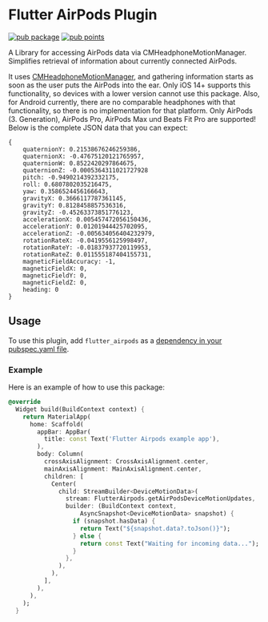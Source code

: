 # Flutter AirPods Plugin

[![pub package](https://img.shields.io/pub/v/flutter_airpods.svg)](https://pub.dev/packages/flutter_airpods)
[![pub points](https://img.shields.io/pub/points/flutter_airpods?color=2E8B57&label=pub%20points)](https://pub.dev/packages/flutter_airpods/score)

A Library for accessing AirPods data via CMHeadphoneMotionManager. Simplifies retrieval of information about currently connected AirPods.

It uses [CMHeadphoneMotionManager](https://developer.apple.com/documentation/coremotion/cmheadphonemotionmanager), and gathering information starts as soon as the user puts the AirPods into
the ear. Only iOS 14+ supports this functionality, so devices with a lower
version cannot use this package. Also, for Android currently, there are no comparable headphones
with that functionality, so there is no implementation for that platform.
Only AirPods (3. Generation), AirPods Pro, AirPods Max und Beats Fit Pro are supported!
Below is the complete JSON data that you can expect:

```
{
    quaternionY: 0.21538676246259386,
    quaternionX: -0.47675120121765957,
    quaternionW: 0.8522420297864675,
    quaternionZ: -0.0005364311021727928
    pitch: -0.9490214392332175,
    roll: 0.6807802035216475,
    yaw: 0.3586524456166643,
    gravityX: 0.3666117787361145,
    gravityY: 0.8128458857536316,
    gravityZ: -0.45263373851776123,
    accelerationX: 0.005457472056150436,
    accelerationY: 0.01201944425702095,
    accelerationZ: -0.005634056404232979,
    rotationRateX: -0.0419556125998497,
    rotationRateY: -0.01837937720119953,
    rotationRateZ: 0.011555187404155731,
    magneticFieldAccuracy: -1,
    magneticFieldX: 0,
    magneticFieldY: 0,
    magneticFieldZ: 0,
    heading: 0
}
```

## Usage

To use this plugin, add `flutter_airpods` as a [dependency in your pubspec.yaml file](https://flutter.dev/docs/development/platform-integration/platform-channels).

### Example

Here is an example of how to use this package:

```dart
@override
  Widget build(BuildContext context) {
    return MaterialApp(
      home: Scaffold(
        appBar: AppBar(
          title: const Text('Flutter Airpods example app'),
        ),
        body: Column(
          crossAxisAlignment: CrossAxisAlignment.center,
          mainAxisAlignment: MainAxisAlignment.center,
          children: [
            Center(
              child: StreamBuilder<DeviceMotionData>(
                stream: FlutterAirpods.getAirPodsDeviceMotionUpdates,
                builder: (BuildContext context,
                    AsyncSnapshot<DeviceMotionData> snapshot) {
                  if (snapshot.hasData) {
                    return Text("${snapshot.data?.toJson()}");
                  } else {
                    return const Text("Waiting for incoming data...");
                  }
                },
              ),
            ),
          ],
        ),
      ),
    );
  }
```
